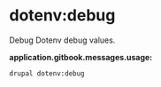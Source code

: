 # dotenv:debug
Debug Dotenv debug values.

**application.gitbook.messages.usage:**
```
drupal dotenv:debug
```
